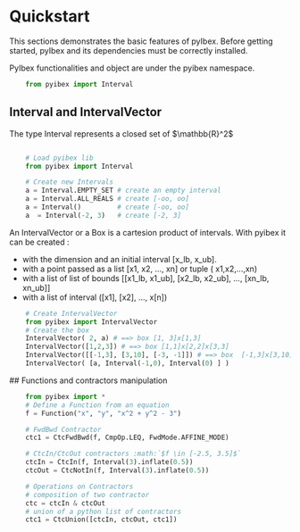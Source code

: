 # Quickstart

This sections demonstrates the basic features of pyIbex. Before getting
started, pyIbex and its dependencies must be correctly installed.


PyIbex functionalities and object are under the pyibex namespace.

```python
    from pyibex import Interval
```
## Interval and IntervalVector

The type Interval represents a closed set of \$\mathbb{R}^2\$


```python

    # Load pyibex lib
    from pyibex import Interval

    # Create new Intervals
    a = Interval.EMPTY_SET # create an empty interval
    a = Interval.ALL_REALS # create [-oo, oo]
    a = Interval()         # create [-oo, oo]
    a  = Interval(-2, 3)   # create [-2, 3]
```

An IntervalVector or a Box is a cartesion product of intervals. With pyibex it can be created :
 - with the dimension and an initial interval [x_lb, x_ub].
 - with a point passed as a list [x1, x2, ..., xn] or tuple ( x1,x2,...,xn)
 - with a list of list of bounds [[x1_lb, x1_ub], [x2_lb, x2_ub], ..., [xn_lb, xn_ub]]
 - with a list of interval ([x1], [x2], ..., x[n])

```python
    # Create IntervalVector
    from pyibex import IntervalVector
    # Create the box
    IntervalVector( 2, a) # ==> box [1, 3]x[1,3]
    IntervalVector([1,2,3]) # ==> box [1,1]x[2,2]x[3,3]
    IntervalVector([[-1,3], [3,10], [-3, -1]]) # ==> box  [-1,3]x[3,10]x[-3,-1]
    IntervalVector( [a, Interval(-1,0), Interval(0) ] )
```


## Functions and contractors manipulation

```python
    from pyibex import *
    # Define a Function from an equation
    f = Function("x", "y", "x^2 + y^2 - 3")

    # FwdBwd Contractor
    ctc1 = CtcFwdBwd(f, CmpOp.LEQ, FwdMode.AFFINE_MODE)

    # CtcIn/CtcOut contractors :math:`$f \in [-2.5, 3.5]$`
    ctcIn = CtcIn(f, Interval(3).inflate(0.5))
    ctcOut = CtcNotIn(f, Interval(3).inflate(0.5))

    # Operations on Contractors
    # composition of two contractor
    ctc = ctcIn & ctcOut
    # union of a python list of contractors
    ctc1 = CtcUnion([ctcIn, ctcOut, ctc1])
```
